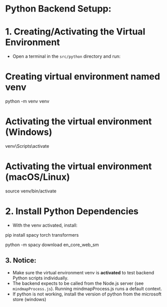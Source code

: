 # Python Backend Setupp:

# 1. Creating/Activating the Virtual Environment 

- Open a terminal in the `src/python` directory and run:

# Creating virtual environment named venv

python -m venv venv

# Activating the virtual environment (Windows)

venv\Scripts\activate

# Activating the virtual environment (macOS/Linux)
source venv/bin/activate

# 2. Install Python Dependencies

- With the venv activated, install:

pip install spacy torch transformers

python -m spacy download en_core_web_sm

## 3. Notice:

- Make sure the virtual environment venv is **activated** to test backend Python scripts individually.
- The backend expects to be called from the Node.js server (see `mindmapProcess.js`). Running mindmapProcess.js runs a default context.
- If python is not working, install the version of python from the microsoft store (windows)